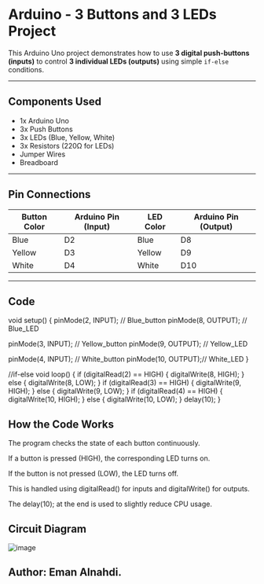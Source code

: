 # Arduino - 3 Buttons and 3 LEDs Project

This Arduino Uno project demonstrates how to use **3 digital push-buttons (inputs)** to control **3 individual LEDs (outputs)** using simple `if-else` conditions.

---

##  Components Used

- 1x Arduino Uno
- 3x Push Buttons
- 3x LEDs (Blue, Yellow, White)
- 3x Resistors (220Ω for LEDs)
- Jumper Wires
- Breadboard

---

##  Pin Connections

| Button Color | Arduino Pin (Input) | LED Color | Arduino Pin (Output) |
|--------------|---------------------|-----------|-----------------------|
| Blue         | D2                  | Blue      | D8                    |
| Yellow       | D3                  | Yellow    | D9                    |
| White        | D4                  | White     | D10                   |

---

##  Code

void setup()
{
  pinMode(2, INPUT); // Blue_button
  pinMode(8, OUTPUT); // Blue_LED
  
  pinMode(3, INPUT); // Yellow_button
  pinMode(9, OUTPUT); // Yellow_LED
  
  pinMode(4, INPUT); // White_button
  pinMode(10, OUTPUT);// White_LED
}

//if-else
void loop()
{
  if (digitalRead(2) == HIGH) {
    digitalWrite(8, HIGH);
  } else {
    digitalWrite(8, LOW);
  }
  if (digitalRead(3) == HIGH) {
    digitalWrite(9, HIGH);
  } else {
    digitalWrite(9, LOW);
  }
  if (digitalRead(4) == HIGH) {
    digitalWrite(10, HIGH);
  } else {
    digitalWrite(10, LOW);
  }
  delay(10); }

  ##  How the Code Works
  The program checks the state of each button continuously.

If a button is pressed (HIGH), the corresponding LED turns on.

If the button is not pressed (LOW), the LED turns off.

This is handled using digitalRead() for inputs and digitalWrite() for outputs.

The delay(10); at the end is used to slightly reduce CPU usage.


 ## Circuit Diagram
![image](https://github.com/user-attachments/assets/057b77f1-e55a-4f6c-a828-f718ccc3e386)

 ## Author: Eman Alnahdi.

